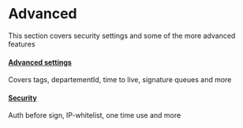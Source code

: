 # Advanced

This section covers security settings and some of the more advanced features

#### [Advanced settings](/signature/advanced-settings.md)

Covers tags, departementId, time to live, signature queues and more

#### [Security](/signature/security.md)

Auth before sign, IP-whitelist, one time use and more

